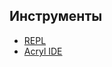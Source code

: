 ## Инструменты

* [REPL](/smart-contracts/tools/repl.md)
* [Acryl IDE](/smart-contracts/tools/acryl-ide.md)
